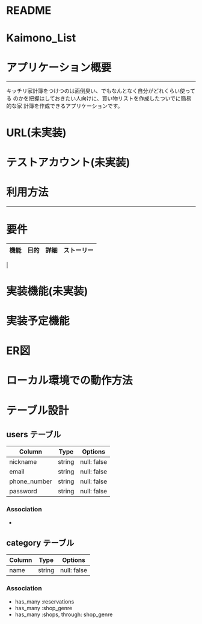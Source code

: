 # README

# Kaimono_List



# アプリケーション概要
--------------------------------------------------------------
キッチリ家計簿をつけつのは面倒臭い、でもなんとなく自分がどれくらい使ってる
のかを把握はしておきたい人向けに、買い物リストを作成したついでに簡易的な家
計簿を作成できるアプリケーションです。



# URL(未実装)



# テストアカウント(未実装)



# 利用方法
--------------------------------------------------------------







# 要件

| 機能              | 目的         | 詳細        | ストーリー      |
| :---------------- | :---------- | :---------- | :------------ |
| 



# 実装機能(未実装)



# 実装予定機能



# ER図





# ローカル環境での動作方法





# テーブル設計

## users テーブル 

| Column               |    Type    | Options                         |
| -------------------- | ---------- | ------------------------------- |
| nickname             |   string   | null: false                     |
| email                |   string   | null: false                     |
| phone_number         |   string   | null: false                     |
| password             |   string   | null: false                     |

### Association

- 


## category テーブル

| Column               |    Type    | Options                         |
| -------------------- | ---------- | ------------------------------- |
| name                 |   string   | null: false                     |

### Association

- has_many :reservations
- has_many :shop_genre
- has_many :shops, through: shop_genre



